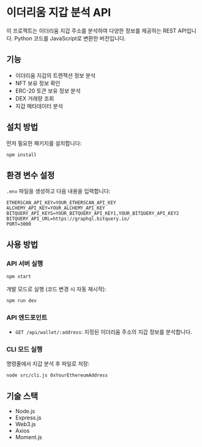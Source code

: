 # 이더리움 지갑 분석 API

이 프로젝트는 이더리움 지갑 주소를 분석하여 다양한 정보를 제공하는 REST API입니다. Python 코드를 JavaScript로 변환한 버전입니다.

## 기능

- 이더리움 지갑의 트랜잭션 정보 분석
- NFT 보유 정보 확인
- ERC-20 토큰 보유 정보 분석
- DEX 거래량 조회
- 지갑 메타데이터 분석

## 설치 방법

먼저 필요한 패키지를 설치합니다:

```bash
npm install
```

## 환경 변수 설정

`.env` 파일을 생성하고 다음 내용을 입력합니다:

```
ETHERSCAN_API_KEY=YOUR_ETHERSCAN_API_KEY
ALCHEMY_API_KEY=YOUR_ALCHEMY_API_KEY
BITQUERY_API_KEYS=YOUR_BITQUERY_API_KEY1,YOUR_BITQUERY_API_KEY2
BITQUERY_API_URL=https://graphql.bitquery.io/
PORT=3000
```

## 사용 방법

### API 서버 실행

```bash
npm start
```

개발 모드로 실행 (코드 변경 시 자동 재시작):

```bash
npm run dev
```

### API 엔드포인트

- `GET /api/wallet/:address`: 지정된 이더리움 주소의 지갑 정보를 분석합니다.

### CLI 모드 실행

명령줄에서 지갑 분석 후 파일로 저장:

```bash
node src/cli.js 0xYourEthereumAddress
```

## 기술 스택

- Node.js
- Express.js
- Web3.js
- Axios
- Moment.js
